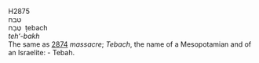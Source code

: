 <body>
  <p>H2875<br>  טבח  <br> טֶּבַח  ‎  ṭebach  <br><i>teh‘-bakh </i><br>The same as <a href="h2874.htm">2874</a>  <i>massacre</i>; <i>Tebach</i>, the name of a Mesopotamian and of an Israelite: - Tebah.<br></p>
 </body>